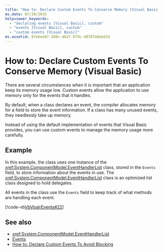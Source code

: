 ```yaml
---
title: "How to: Declare Custom Events To Conserve Memory (Visual Basic)"
ms.date: 07/20/2015
helpviewer_keywords: 
  - "declaring events [Visual Basic], custom"
  - "events [Visual Basic], custom"
  - "custom events [Visual Basic]"
ms.assetid: 87ebee87-260c-462f-979c-407874debd19
---
```

# How to: Declare Custom Events To Conserve Memory (Visual Basic)
There are several circumstances when it is important that an application keep its memory usage low. Custom events allow the application to use memory only for the events that it handles.  
  
 By default, when a class declares an event, the compiler allocates memory for a field to store the event information. If a class has many unused events, they needlessly take up memory.  
  
 Instead of using the default implementation of events that Visual Basic provides, you can use custom events to manage the memory usage more carefully.  
  
## Example  
 In this example, the class uses one instance of the <xref:System.ComponentModel.EventHandlerList> class, stored in the `Events` field, to store information about the events in use. The <xref:System.ComponentModel.EventHandlerList> class is an optimized list class designed to hold delegates.  
  
 All events in the class use the `Events` field to keep track of what methods are handling each event.  
  
 [!code-vb[VbVbalrEvents#22](../../../../visual-basic/language-reference/statements/codesnippet/VisualBasic/how-to-declare-custom-events-to-conserve-memory_1.vb)]  
  
## See also
- <xref:System.ComponentModel.EventHandlerList>
- [Events](../../../../visual-basic/programming-guide/language-features/events/index.md)
- [How to: Declare Custom Events To Avoid Blocking](../../../../visual-basic/programming-guide/language-features/events/how-to-declare-custom-events-to-avoid-blocking.md)
